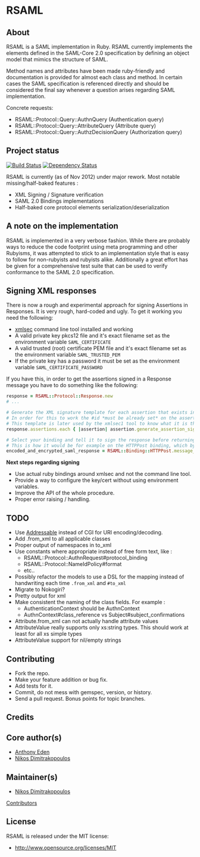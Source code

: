 RSAML
=====

About
-----

RSAML is a SAML implementation in Ruby. RSAML currently implements the elements
defined in the SAML-Core 2.0 specification by defining an object model that
mimics the structure of SAML.

Method names and attributes have been made ruby-friendly and documentation is
provided for almost each class and method. In certain cases the SAML specification
is referenced directly and should be considered the final say whenever a question
arises regarding SAML implementation.

Concrete requests:

* RSAML::Protocol::Query::AuthnQuery (Authentication query)
* RSAML::Protocol::Query::AttributeQuery (Attribute query)
* RSAML::Protocol::Query::AuthzDecisionQuery (Authorization query)

Project status
-----

[![Build Status](https://secure.travis-ci.org/rsaml/rsaml.png?branch=master)](https://travis-ci.org/rsaml/rsaml)
[![Dependency Status](https://gemnasium.com/rsaml/rsaml.png)](http://gemnasium.com/rsaml/rsaml)

RSAML is currently (as of Nov 2012) under major rework.
Most notable missing/half-baked features :

* XML Signing / Signature verification
* SAML 2.0 Bindings implementations
* Half-baked core protocol elements serialization/deserialization

A note on the implementation
-----

RSAML is implemented in a very verbose fashion. While there are probably ways to
reduce the code footprint using meta programming and other Rubyisms, it was
attempted to stick to an implementation style that is easy to follow for
non-rubyists and rubyists alike. Additionally a great effort has be given for a
comprehensive test suite that can be used to verify conformance to the SAML 2.0
specification.

Signing XML responses
-----

There is now a rough and experimental approach for signing Assertions in Responses.
It is very rough, hard-coded and ugly. To get it working you need the following:

* [xmlsec](http://www.aleksey.com/xmlsec/xmlsec-man.html) command line tool installed and working
* A valid private key pkcs12 file and it's exact filename set as the environment variable `SAML_CERTIFICATE`
* A valid trusted (root) certificate PEM file and it's exact filename set as the environment variable `SAML_TRUSTED_PEM`
* If the private key has a password it must be set as the environment variable `SAML_CERTIFICATE_PASSWORD`

If you have this, in order to get the assertions signed in a Response message you
have to do something like the following:

```ruby
response = RSAML::Protocol::Response.new
# ...

# Generate the XML signature template for each assertion that exists in a response.
# In order for this to work the #id *must be already set* on the assertion object.
# This template is later used by the xmlsec1 tool to know what it is that needs to be signed.
response.assertions.each { |assertion| assertion.generate_assertion_signature_template  }

# Select your binding and tell it to sign the response before returning you the encoded data.
# This is how it would be for example on the HTTPPost binding, which by 99% is what you want anyway.
encoded_and_encrypted_saml_response = RSAML::Binding::HTTPPost.message_data(response, :pretty => true, :sign => true)
```
**Next steps regarding signing**

* Use actual ruby bindings around xmlsec and not the command line tool.
* Provide a way to configure the key/cert without using environment variables.
* Improve the API of the whole procedure.
* Proper error raising / handling.

TODO
-----

* Use [Addressable](https://rubygems.org/gems/addressable) instead of CGI for URI encoding/decoding.
* Add .from_xml to all applicable classes
* Proper output of namespaces in to_xml
* Use constants where appropriate instead of free form text, like :
  * RSAML::Protocol::AuthnRequest#protocol_binding
  * RSAML::Protocol::NameIdPolicy#format
  * etc..
* Possibly refactor the models to use a DSL for the mapping instead of handwriting
  each time `.from_xml` and `#to_xml`
* Migrate to Nokogiri?
* Pretty output for xml
* Make consistent the naming of the class fields. For example :
    * AuthenticationContext should be AuthnContext
    * AuthnContext#class_reference vs Subject#subject_confirmations
* Attribute.from_xml can not actually handle attribute values
* AttributeValue really supports only xs:string types.
  This should work at least for all xs simple types
* AttributeValue support for nil/empty strings

Contributing
-----

* Fork the repo.
* Make your feature addition or bug fix.
* Add tests for it.
* Commit, do not mess with gemspec, version, or history.
* Send a pull request. Bonus points for topic branches.

Credits
-----

Core author(s)
-----

* [Anthony Eden](http://www.anthonyeden.com)
* [Nikos Dimitrakopoulos](http://blog.nikosd.com)

Maintainer(s)
-----

* [Nikos Dimitrakopoulos](http://blog.nikosd.com)

[Contributors](https://github.com/rsaml/rsaml/graphs/contributors)

License
-----

RSAML is released under the MIT license:

* http://www.opensource.org/licenses/MIT
